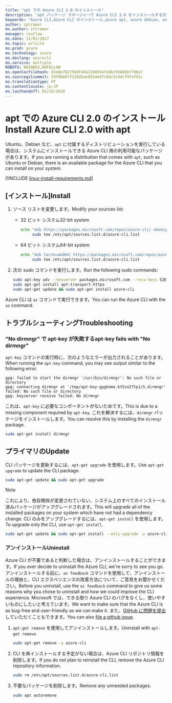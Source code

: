 ```yaml
---
title: "apt での Azure CLI 2.0 のインストール"
description: "apt パッケージ マネージャーで Azure CLI 2.0 をインストールする方法"
keywords: "Azure CLI,Azure CLI のインストール,azure apt, azure debian, azure ubuntu"
author: sptramer
ms.author: sttramer
manager: routlaw
ms.date: 11/01/2017
ms.topic: article
ms.prod: azure
ms.technology: azure
ms.devlang: azurecli
ms.service: multiple
ROBOTS: NOINDEX,NOFOLLOW
ms.openlocfilehash: 65e8e78275b0f40a2298934fe8bc9368bbf796a7
ms.sourcegitcommit: 59f0b667f2202bae8914e6fc8dc5c9dc79fef91c
ms.translationtype: HT
ms.contentlocale: ja-JP
ms.lasthandoff: 01/25/2018
---
```

# <a name="install-azure-cli-20-with-apt"></a><span data-ttu-id="a7894-104">apt での Azure CLI 2.0 のインストール</span><span class="sxs-lookup"><span data-stu-id="a7894-104">Install Azure CLI 2.0 with apt</span></span>

<span data-ttu-id="a7894-105">Ubuntu、Debian など、`apt` に付属するディストリビューションを実行している場合は、システムにインストールできる Azure CLI 用の利用可能なパッケージがあります。</span><span class="sxs-lookup"><span data-stu-id="a7894-105">If you are running a distirbution that comes with `apt`, such as Ubuntu or Debian, there is an available package for the Azure CLI that you can install on your system.</span></span>

[!INCLUDE [linux-install-requirements.md](includes/linux-install-requirements.md)]

## <a name="install"></a><span data-ttu-id="a7894-106">[インストール]</span><span class="sxs-lookup"><span data-stu-id="a7894-106">Install</span></span>

1. <span data-ttu-id="a7894-107">ソース リストを変更します。</span><span class="sxs-lookup"><span data-stu-id="a7894-107">Modify your sources list:</span></span>

   - <span data-ttu-id="a7894-108">32 ビット システム</span><span class="sxs-lookup"><span data-stu-id="a7894-108">32-bit system</span></span>

     ```bash
     echo "deb https://packages.microsoft.com/repos/azure-cli/ wheezy main" | \
          sudo tee /etc/apt/sources.list.d/azure-cli.list
     ```

   - <span data-ttu-id="a7894-109">64 ビット システム</span><span class="sxs-lookup"><span data-stu-id="a7894-109">64-bit system</span></span>

     ```bash
     echo "deb [arch=amd64] https://packages.microsoft.com/repos/azure-cli/ wheezy main" | \
          sudo tee /etc/apt/sources.list.d/azure-cli.list
     ```

2. <span data-ttu-id="a7894-110">次の sudo コマンドを実行します。</span><span class="sxs-lookup"><span data-stu-id="a7894-110">Run the following sudo commands:</span></span>

   ```bash
   sudo apt-key adv --keyserver packages.microsoft.com --recv-keys 52E16F86FEE04B979B07E28DB02C46DF417A0893
   sudo apt-get install apt-transport-https
   sudo apt-get update && sudo apt-get install azure-cli
   ```

<span data-ttu-id="a7894-111">Azure CLI は `az` コマンドで実行できます。</span><span class="sxs-lookup"><span data-stu-id="a7894-111">You can run the Azure CLI with the `az` command.</span></span>

## <a name="troubleshooting"></a><span data-ttu-id="a7894-112">トラブルシューティング</span><span class="sxs-lookup"><span data-stu-id="a7894-112">Troubleshooting</span></span>

### <a name="apt-key-fails-with-no-dirmngr"></a><span data-ttu-id="a7894-113">"No dirmngr" で apt-key が失敗する</span><span class="sxs-lookup"><span data-stu-id="a7894-113">apt-key fails with "No dirmngr"</span></span>

<span data-ttu-id="a7894-114">`apt-key` コマンドの実行時に、次のようなエラーが出力されることがあります。</span><span class="sxs-lookup"><span data-stu-id="a7894-114">When running the `apt-key` command, you may see output similar to the following error.</span></span>

```output
gpg: failed to start the dirmngr '/usr/bin/dirmngr': No such file or directory
gpg: connecting dirmngr at '/tmp/apt-key-gpghome.kt5zo27tp1/S.dirmngr' failed: No such file or directory
gpg: keyserver receive failed: No dirmngr
```

<span data-ttu-id="a7894-115">これは、`apt-key` に必要なコンポーネントがないためです。</span><span class="sxs-lookup"><span data-stu-id="a7894-115">This is due to a missing component required by `apt-key`.</span></span> <span data-ttu-id="a7894-116">これを解決するには、`dirmngr` パッケージをインストールします。</span><span class="sxs-lookup"><span data-stu-id="a7894-116">You can resolve this by installing the `dirmngr` package.</span></span>

```bash
sudo apt-get install dirmngr
```

## <a name="update"></a><span data-ttu-id="a7894-117">プライマリの</span><span class="sxs-lookup"><span data-stu-id="a7894-117">Update</span></span>

<span data-ttu-id="a7894-118">CLI パッケージを更新するには、`apt-get upgrade` を使用します。</span><span class="sxs-lookup"><span data-stu-id="a7894-118">Use `apt-get upgrade` to update the CLI package.</span></span>

   ```bash
   sudo apt-get update && sudo apt-get upgrade
   ```

> [!NOTE]
> <span data-ttu-id="a7894-119">これにより、依存関係が変更されていない、システム上のすべてのインストール済みパッケージがアップグレードされます。</span><span class="sxs-lookup"><span data-stu-id="a7894-119">This will upgrade all of the installed packages on your system which have not had a dependency change.</span></span>
> <span data-ttu-id="a7894-120">CLI のみをアップグレードするには、`apt-get install` を使用します。</span><span class="sxs-lookup"><span data-stu-id="a7894-120">To upgrade only the CLI, use `apt-get install`.</span></span>
> ```bash
> sudo apt-get update && sudo apt-get install --only-upgrade -y azure-cli
> ```

### <a name="uninstall"></a><span data-ttu-id="a7894-121">アンインストール</span><span class="sxs-lookup"><span data-stu-id="a7894-121">Uninstall</span></span>

<span data-ttu-id="a7894-122">Azure CLI が不要であると判断した場合は、アンインストールすることができます。</span><span class="sxs-lookup"><span data-stu-id="a7894-122">If you ever decide to uninstall the Azure CLI, we're sorry to see you go.</span></span> <span data-ttu-id="a7894-123">アンインストールする前に、`az feedback` コマンドを使用して、アンインストールの理由と、CLI エクスペリエンスの改善方法について、ご意見をお聞かせください。</span><span class="sxs-lookup"><span data-stu-id="a7894-123">Before you uninstall, use the `az feedback` command to give us some reasons why you chose to uninstall and how we could improve the CLI experience.</span></span> <span data-ttu-id="a7894-124">Microsoft では、できる限り Azure CLI のバグをなくし、使いやすいものにしたいと考えています。</span><span class="sxs-lookup"><span data-stu-id="a7894-124">We want to make sure that the Azure CLI is as bug-free and user-friendly as we can make it.</span></span> <span data-ttu-id="a7894-125">また、[GitHub に問題を提出](https://github.com/Azure/azure-cli/issues)していただくこともできます。</span><span class="sxs-lookup"><span data-stu-id="a7894-125">You can also [file a github issue](https://github.com/Azure/azure-cli/issues).</span></span>

1. <span data-ttu-id="a7894-126">`apt-get remove` を使用してアンインストールします。</span><span class="sxs-lookup"><span data-stu-id="a7894-126">Uninstall with `apt-get remove`.</span></span>

    ```bash
    sudo apt-get remove -y azure-cli
    ```

2. <span data-ttu-id="a7894-127">CLI を再インストールする予定がない場合は、Azure CLI リポジトリ情報を削除します。</span><span class="sxs-lookup"><span data-stu-id="a7894-127">If you do not plan to reinstall the CLI, remove the Azure CLI repository information.</span></span>

   ```bash
   sudo rm /etc/apt/sources.list.d/azure-cli.list
   ```

3. <span data-ttu-id="a7894-128">不要なパッケージを削除します。</span><span class="sxs-lookup"><span data-stu-id="a7894-128">Remove any unneeded packages.</span></span>

   ```bash
   sudo apt autoremove
   ```
